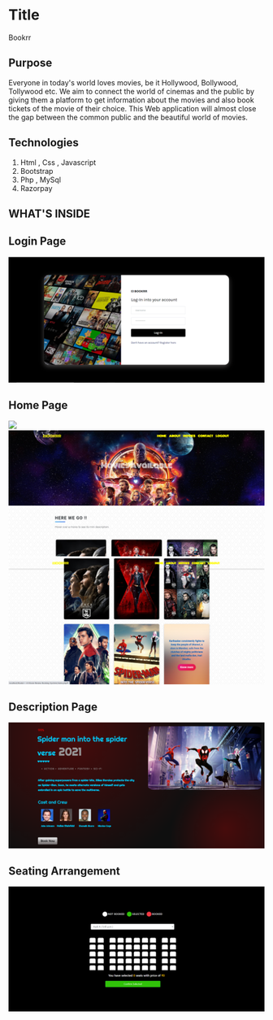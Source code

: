 # Title 

Bookrr

## Purpose

Everyone in today's world loves movies, be it Hollywood, Bollywood, Tollywood etc. We aim to connect the world of cinemas and the public by giving them a platform to get information about the movies and also book tickets of the movie of their choice. This Web application will almost close the gap between the common public and the beautiful world of movies.

## Technologies 

  1. Html , Css , Javascript
  2. Bootstrap
  3. Php , MySql
  4. Razorpay 

## WHAT'S INSIDE 

## Login Page

<img src="./readimages/ss1.png" />

## Home Page

<img src="./readimages/ss2.png" />
<img src="./readimages/ss3.png" />
<img src="./readimages/ss4.png" />

## Description Page

<img src="./readimages/ss5.png" />

## Seating Arrangement 

<img src="./readimages/ss6.png" /> 




